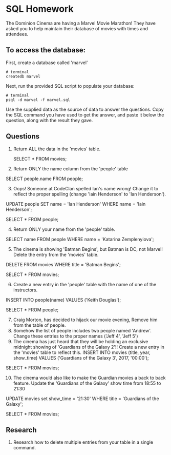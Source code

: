 # SQL Homework

The Dominion Cinema are having a Marvel Movie Marathon! They have asked you to help maintain their database of movies with times and attendees.

## To access the database:

First, create a database called 'marvel'

```
# terminal
createdb marvel
```

Next, run the provided SQL script to populate your database:

```
# terminal
psql -d marvel -f marvel.sql
```

Use the supplied data as the source of data to answer the questions.  Copy the SQL command you have used to get the answer, and paste it below the question, along with the result they gave.

## Questions

1. Return ALL the data in the 'movies' table.

	SELECT * FROM movies;


2. Return ONLY the name column from the 'people' table

SELECT people.name
  FROM people;

3. Oops! Someone at CodeClan spelled Ian's name wrong! Change it to reflect the proper spelling (change 'Iain Henderson' to 'Ian Henderson').

UPDATE people
 SET name = 'Ian Henderson'
 WHERE name = 'Iain Henderson';

  SELECT * FROM people;


4. Return ONLY your name from the 'people' table.

SELECT name FROM people WHERE name = 'Katarina  Zemplenyiova';

5. The cinema is showing 'Batman Begins', but Batman is DC, not Marvel! Delete the entry from the 'movies' table.

DELETE FROM movies WHERE title = 'Batman Begins';

SELECT * FROM movies;

6. Create a new entry in the 'people' table with the name of one of the instructors.


INSERT INTO people(name)
VALUES ('Keith Douglas');

SELECT * FROM people;



7. Craig Morton, has decided to hijack our movie evening, Remove him from the table of people.
8. Somehow the list of people includes two people named 'Andrew'. Change these entries to the proper names ('Jeff 4', 'Jeff 5')
9. The cinema has just heard that they will be holding an exclusive midnight showing of 'Guardians of the Galaxy 2'!! Create a new entry in the 'movies' table to reflect this.
INSERT INTO movies (title, year, show_time)
VALUES ('Guardians of the Galaxy 3', 2017, '00:00');

SELECT * FROM movies;


10. The cinema would also like to make the Guardian movies a back to back feature. Update the 'Guardians of the Galaxy' show time from 18:55 to 21:30

UPDATE movies
	set show_time = '21:30'
 	WHERE title = 'Guardians of the Galaxy';

SELECT * FROM movies;



## Research

1. Research how to delete multiple entries from your table in a single command.
